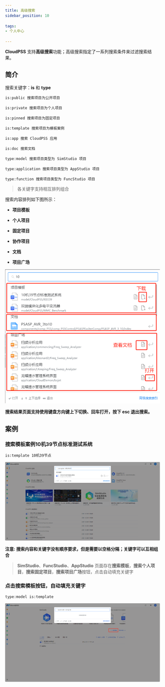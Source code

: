 ```yaml
---
title: 高级搜索
sidebar_position: 10

tags: 
- 个人中心

---
```


**CloudPSS** 支持**高级搜索**功能；高级搜索指定了一系列搜索条件来过滤搜索结果。

## 简介


搜索关键字：**is** 和 **type**

```
is:public 搜索项目为公开项目
 
is:private 搜索项目为个人项目

is:pinned 搜索项目为固定项目

is:template 搜索项目为模板案例

is:app 搜索 CloudPSS 应用

is:doc 搜索文档

type:model 搜索项目类型为 SimStudio 项目

type:application 搜索项目类型为 AppStudio 项目

type:function 搜索项目类型为 FuncStudio 项目

```

> 各关键字支持相互排列组合

搜索内容排列如下图所示：

+ **项目模板**

+ **个人项目**

+ **固定项目**

+ **协作项目**

+ **文档**

+ **项目广场**


![搜索内容](./搜索内容.png "搜索内容")

**搜索结果页面支持使用键盘方向键上下切换、回车打开，按下 esc 退出搜索。**

## 案例

###  搜索模板案例10机39节点标准测试系统
```text
is:template 10机39节点
```

![搜索10机39节点标准测试系统](./搜索10机39节点标准测试系统.png "搜索10机39节点标准测试系统")


**注意: 搜索内容和关键字没有顺序要求，但是需要以空格分隔；关键字可以互相组合**


> **SimStudio**、**FuncStudio**、**AppStudio** 页面存在**搜索模板**，**搜索个人项目**，**搜索固定项目**，**搜索项目广场**按钮，点击自动填充关键字


###  点击搜索模板按钮，自动填充关键字
```text
type:model is:template
```

![搜索模板项目](./搜索模板项目.png "搜索模板项目")

<!-- ### 快捷操作

键盘输入 `Ctrl + Shift + F`，打开搜索框界面 -->